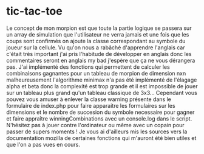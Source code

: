 # tic-tac-toe

Le concept de mon morpion est que toute la partie logique se passera sur un array de simulation que 
l'utilisateur ne verra jamais et une fois que les coups sont confirmés on ajoute la classe correspondant
au symbole du joueur sur la cellule.
Vu qu'on nous a rabâché d'apprendre l'anglais car c'était très important j'ai pris l'habitude de développer en anglais donc les commentaires seront en anglais my bad j'espère que ça ne vous dérangera pas.
J'ai implémenté des fonctions qui permettent de calculer les combinaisons gagnantes pour un tableau de morpion de dimension nxn malheureusement l'algorithme minimax n'a pas été implémenté de l'élagage alpha et beta donc la complexité est trop grande et il est impossible de jouer sur un tableau plus grand qu'un tableau classique de 3x3... Cependant vous pouvez vous amuser à enlever la classe warning présente dans le formulaire de index.php pour faire apparaitre les formulaires sur les dimensions et le nombre de succesion du symbole necessaire pour gagner et faire appraître winningCombinations avec un console.log dans le script.
N'hésitez pas à jouer contre l'ordinateur ou même avec un copain pour passer de supers moments !
Je vous ai d'ailleurs mis les sources vers la documentation mozilla de certaines fonctions qui m'auront été bien utiles et
que l'on a pas vues en cours.

